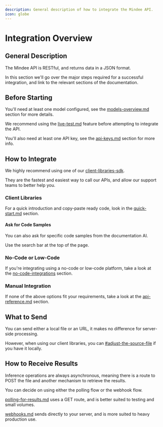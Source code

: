 ```yaml
---
description: General description of how to integrate the Mindee API.
icon: globe
---
```


# Integration Overview

## General Description

The Mindee API is RESTful, and returns data in a JSON format.

In this section we'll go over the major steps required for a successful integration, and link to the relevant sections of the documentation.

## Before Starting

You'll need at least one model configured, see the [models-overview.md](../models/models-overview.md "mention") section for more details.

We recommend using the [live-test.md](../models/live-test.md "mention") feature before attempting to integrate the API.

You'll also need at least one API key, see the [api-keys.md](api-keys.md "mention") section for more info.

## How to Integrate

We highly recommend using one of our [client-libraries-sdk](client-libraries-sdk/ "mention").

They are the fastest and easiest way to call our APIs, and allow our support teams to better help you.

### Client Libraries

For a quick introduction and copy-paste ready code, look in the [quick-start.md](client-libraries-sdk/quick-start.md "mention") section.

#### Ask for Code Samples

You can also ask for specific code samples from the documentation AI.

Use the search bar at the top of the page.

### No-Code or Low-Code

If you're integrating using a no-code or low-code platform, take a look at the [no-code-integrations](no-code-integrations/ "mention") section.

### Manual Integration

If none of the above options fit your requirements, take a look at the [api-reference.md](api-reference.md "mention") section.

## What to Send

You can send either a local file or an URL, it makes no difference for server-side processing.

However, when using our client libraries, you can [#adjust-the-source-file](client-libraries-sdk/load-and-adjust-a-file.md#adjust-the-source-file "mention") if you have it locally.

## How to Receive Results

Inference operations are always asynchronous, meaning there is a route to POST the file and another mechanism to retrieve the results.

You can decide on using either the polling flow or the webhook flow.

[polling-for-results.md](polling-for-results.md "mention") uses a GET route, and is better suited to testing and small volumes.

[webhooks.md](webhooks.md "mention") sends directly to your server, and is more suited to heavy production use.

